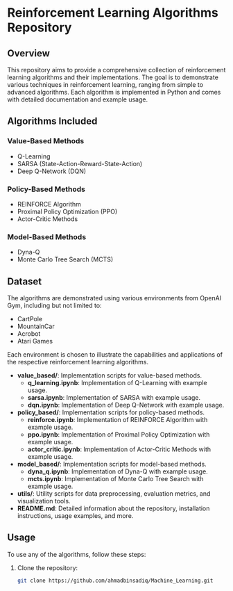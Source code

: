 # Reinforcement Learning Algorithms Repository

## Overview
This repository aims to provide a comprehensive collection of reinforcement learning algorithms and their implementations. The goal is to demonstrate various techniques in reinforcement learning, ranging from simple to advanced algorithms. Each algorithm is implemented in Python and comes with detailed documentation and example usage.

## Algorithms Included

### Value-Based Methods
- Q-Learning
- SARSA (State-Action-Reward-State-Action)
- Deep Q-Network (DQN)

### Policy-Based Methods
- REINFORCE Algorithm
- Proximal Policy Optimization (PPO)
- Actor-Critic Methods

### Model-Based Methods
- Dyna-Q
- Monte Carlo Tree Search (MCTS)

## Dataset
The algorithms are demonstrated using various environments from OpenAI Gym, including but not limited to:
- CartPole
- MountainCar
- Acrobot
- Atari Games

Each environment is chosen to illustrate the capabilities and applications of the respective reinforcement learning algorithms.

- **value_based/**: Implementation scripts for value-based methods.
  - **q_learning.ipynb**: Implementation of Q-Learning with example usage.
  - **sarsa.ipynb**: Implementation of SARSA with example usage.
  - **dqn.ipynb**: Implementation of Deep Q-Network with example usage.
- **policy_based/**: Implementation scripts for policy-based methods.
  - **reinforce.ipynb**: Implementation of REINFORCE Algorithm with example usage.
  - **ppo.ipynb**: Implementation of Proximal Policy Optimization with example usage.
  - **actor_critic.ipynb**: Implementation of Actor-Critic Methods with example usage.
- **model_based/**: Implementation scripts for model-based methods.
  - **dyna_q.ipynb**: Implementation of Dyna-Q with example usage.
  - **mcts.ipynb**: Implementation of Monte Carlo Tree Search with example usage.
- **utils/**: Utility scripts for data preprocessing, evaluation metrics, and visualization tools.
- **README.md**: Detailed information about the repository, installation instructions, usage examples, and more.

## Usage
To use any of the algorithms, follow these steps:

1. Clone the repository:
   ```sh
   git clone https://github.com/ahmadbinsadiq/Machine_Learning.git
